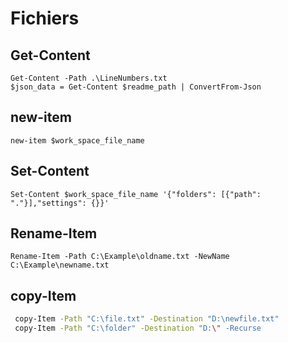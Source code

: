 # Fichiers

## Get-Content

```shell
Get-Content -Path .\LineNumbers.txt
$json_data = Get-Content $readme_path | ConvertFrom-Json

```

## new-item

```shell
new-item $work_space_file_name
```

## Set-Content

```shell
Set-Content $work_space_file_name '{"folders": [{"path": "."}],"settings": {}}'
```

## Rename-Item

```shell
Rename-Item -Path C:\Example\oldname.txt -NewName C:\Example\newname.txt
```


## copy-Item 

```bash
 copy-Item -Path "C:\file.txt" -Destination "D:\newfile.txt"
 copy-Item -Path "C:\folder" -Destination "D:\" -Recurse
```

